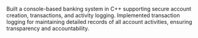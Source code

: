 Built a console-based banking system in C++ supporting secure account creation, transactions, and activity logging.
Implemented transaction logging for maintaining detailed records of all account activities, ensuring transparency and accountability.
